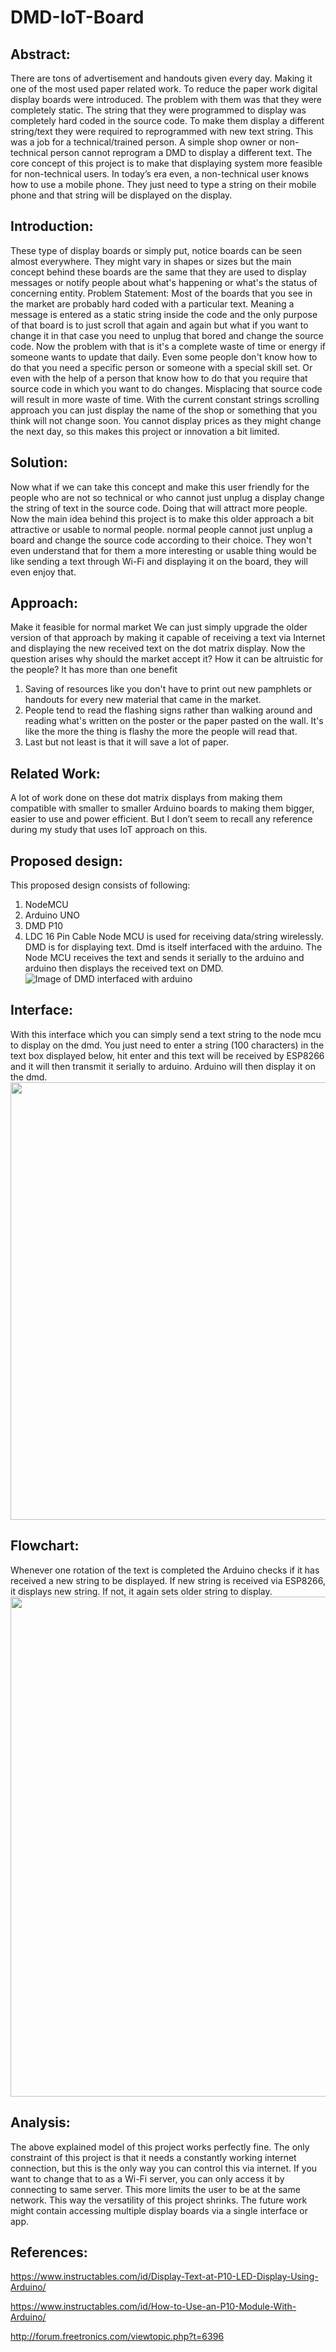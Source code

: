 # DMD-IoT-Board

## Abstract:
There are tons of advertisement and handouts given every day. Making it one of the most used paper related work. To reduce the paper work digital display boards were introduced. The problem with them was that they were completely static. The string that they were programmed to display was completely hard coded in the source code. To make them display a different string/text they were required to reprogrammed with new text string. This was a job for a technical/trained person. A simple shop owner or non-technical person cannot reprogram a DMD to display a different text. The core concept of this project is to make that displaying system more feasible for non-technical users. In today’s era even, a non-technical user knows how to use a mobile phone. They just need to type a string on their mobile phone and that string will be displayed on the display.
 
## Introduction: 
These type of display boards or simply put, notice boards can be seen almost everywhere. They might vary in shapes or sizes but the main concept behind these boards are the same that they are used to display messages or notify people about what's happening or what's the status of concerning entity.
Problem Statement:
Most of the boards that you see in the market are probably hard coded with a particular text. Meaning a message is entered as a static string inside the code and the only purpose of that board is to just scroll that again and again but what if you want to change it in that case you need to unplug that bored and change the source code. Now the problem with that is it's a complete waste of time or energy if someone wants to update that daily. Even some people don't know how to do that you need a specific person or someone with a special skill set. Or even with the help of a person that know how to do that you require that source code in which you want to do changes.  Misplacing that source code will result in more waste of time. With the current constant strings scrolling approach you can just display the name of the shop or something that you think will not change soon. You cannot display prices as they might change the next day, so this makes this project or innovation a bit limited. 
## Solution:
Now what if we can take this concept and make this user friendly for the people who are not so technical or who cannot just unplug a display change the string of text in the source code. Doing that will attract more people. Now the main idea behind this project is to make this older approach a bit attractive or usable to normal people. normal people cannot just unplug a board and change the source code according to their choice. They won't even understand that for them a more interesting or usable thing would be like sending a text through Wi-Fi and displaying it on the board, they will even enjoy that.
## Approach:
Make it feasible for normal market We can just simply upgrade the older version of that approach by making it capable of receiving a text via Internet and displaying the new received text on the dot matrix display. 
Now the question arises why should the market accept it? How it can be altruistic for the people? It has more than one benefit 
1. Saving of resources like you don't have to print out new pamphlets or handouts for every new material that came in the market.
2. People tend to read the flashing signs rather than walking around and reading what's written on the poster or the paper pasted on the wall. It's like the more the thing is flashy the more the people will read that.
3. Last but not least is that it will save a lot of paper.
## Related Work:
A lot of work done on these dot matrix displays from making them compatible with smaller to smaller Arduino boards to making them bigger, easier to use and power efficient. But I don’t seem to recall any reference during my study that uses IoT approach on this. 
## Proposed design:
This proposed design consists of following:
1.	NodeMCU
2.	Arduino UNO
3.	DMD P10
4.	LDC 16 Pin Cable
Node MCU is used for receiving data/string wirelessly. DMD is for displaying text. Dmd is itself interfaced with the arduino. The Node MCU receives the text and sends it serially to the arduino and arduino then displays the received text on DMD.
![Image of DMD interfaced with arduino](circuit_diagram.jpeg)
## Interface:
With this interface which you can simply send a text string to the node mcu to display on the dmd. You just need to enter a string (100 characters)  in the text box displayed below, hit enter and this text will be received by ESP8266 and it will then transmit it serially to arduino. Arduino will then display it on the dmd.
<img src="blynk.png" height="700">

## Flowchart:
Whenever one rotation of the text is completed the Arduino checks if it has received a new string to be displayed. If new string is received via ESP8266, it displays new string. If not, it again sets older string to display.
<img src="flowchart.jpeg" height="800">

## Analysis:
The above explained model of this project works perfectly fine. The only constraint of this project is that it needs a constantly working internet connection, but this is the only way you can control this via internet. If you want to change that to as a Wi-Fi server, you can only access it by connecting to same server. This more limits the user to be at the same network. This way the versatility of this project shrinks. The future work might contain accessing multiple display boards via a single interface or app. 

## References:
https://www.instructables.com/id/Display-Text-at-P10-LED-Display-Using-Arduino/

https://www.instructables.com/id/How-to-Use-an-P10-Module-With-Arduino/

http://forum.freetronics.com/viewtopic.php?t=6396
